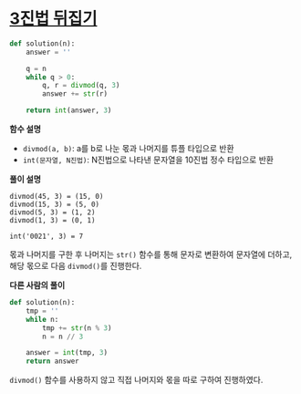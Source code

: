 # [3진법 뒤집기](https://programmers.co.kr/learn/courses/30/lessons/68935)

```python
def solution(n):
    answer = ''

    q = n
    while q > 0:
        q, r = divmod(q, 3)
        answer += str(r)

    return int(answer, 3)
```

**함수 설명**

- `divmod(a, b)`: a를 b로 나눈 몫과 나머지를 튜플 타입으로 반환
- `int(문자열, N진법)`: N진법으로 나타낸 문자열을 10진법 정수 타입으로 반환

**풀이 설명**

```
divmod(45, 3) = (15, 0)
divmod(15, 3) = (5, 0)
divmod(5, 3) = (1, 2)
divmod(1, 3) = (0, 1)

int('0021', 3) = 7
```

몫과 나머지를 구한 후 나머지는 `str()` 함수를 통해 문자로 변환하여 문자열에 더하고, 해당 몫으로 다음 `divmod()`를 진행한다.

**다른 사람의 풀이**

```python
def solution(n):
    tmp = ''
    while n:
        tmp += str(n % 3)
        n = n // 3

    answer = int(tmp, 3)
    return answer
```

`divmod()` 함수를 사용하지 않고 직접 나머지와 몫을 따로 구하여 진행하였다.
